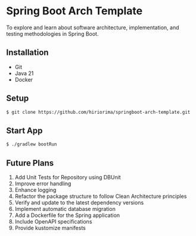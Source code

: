 # Spring Boot Arch Template
To explore and learn about software architecture, implementation, and testing methodologies in Spring Boot.

## Installation
- Git
- Java 21
- Docker

## Setup
```bash
$ git clone https://github.com/hiriorima/springboot-arch-template.git
```

## Start App
```bash
$ ./gradlew bootRun
```

## Future Plans
1. Add Unit Tests for Repository using DBUnit
1. Improve error handling
1. Enhance logging
1. Refactor the package structure to follow Clean Architecture principles
1. Verify and update to the latest dependency versions
1. Implement automatic database migration
1. Add a Dockerfile for the Spring application
1. Include OpenAPI specifications
1. Provide kustomize manifests